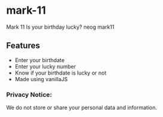 # mark-11
Mark 11 Is your birthday lucky?
neog mark11

## Features

- Enter your birthdate
- Enter your lucky number
- Know if your birthdate is lucky or not
- Made using vanillaJS

### Privacy Notice:
We do not store or share your personal data and information.
